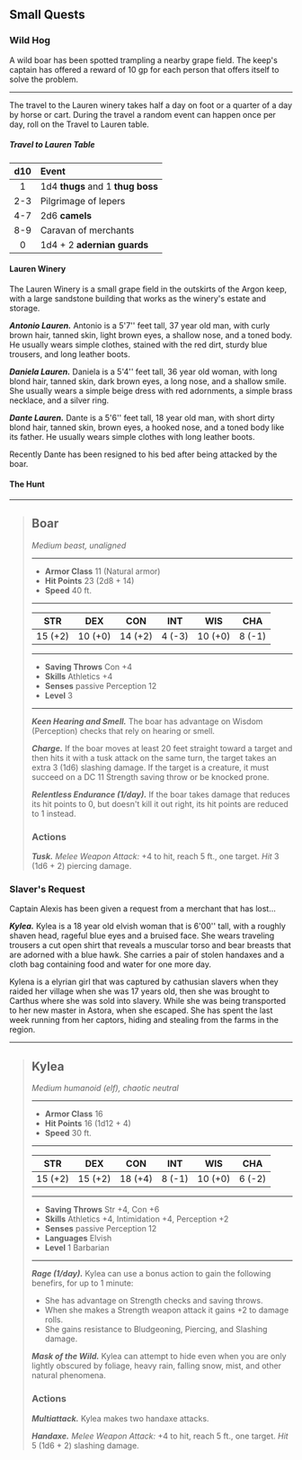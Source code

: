 ## Small Quests


### Wild Hog
A wild boar has been spotted trampling a nearby grape field. The keep's captain has offered a reward of 10 gp for each person that offers itself to solve the problem.
___
The travel to the Lauren winery takes half a day on foot or a quarter of a day by horse or cart. During the travel a random event can happen once per day, roll on the Travel to Lauren table.

##### Travel to Lauren Table
| d10 | Event                             |
|:---:|:----------------------------------|
|  1  | 1d4 **thugs** and 1 **thug boss** |
| 2-3 | Pilgrimage of lepers              |
| 4-7 | 2d6 **camels**                    |
| 8-9 | Caravan of merchants              |
|  0  | 1d4 + 2 **adernian guards**       |


#### Lauren Winery
The Lauren Winery is a small grape field in the outskirts of the Argon keep, with a large sandstone building that works as the winery's estate and storage.

***Antonio Lauren.***
Antonio is a 5'7'' feet tall, 37 year old man, with curly brown hair, tanned skin, light brown eyes, a shallow nose, and a toned body. He usually wears simple clothes, stained with the red dirt, sturdy blue trousers, and long leather boots.

***Daniela Lauren.***
Daniela is a 5'4'' feet tall, 36 year old woman, with long blond hair, tanned skin, dark brown eyes, a long nose, and a shallow smile. She usually wears a simple beige dress with red adornments, a simple brass necklace, and a silver ring.

***Dante Lauren.***
Dante is a 5'6'' feet tall, 18 year old man, with short dirty blond hair, tanned skin, brown eyes, a hooked nose, and a toned body like its father. He usually wears simple clothes with long leather boots.

Recently Dante has been resigned to his bed after being attacked by the boar.


#### The Hunt

___
> ## Boar
>*Medium beast, unaligned*
> ___
> - **Armor Class** 11 (Natural armor)
> - **Hit Points** 23 (2d8 + 14)
> - **Speed** 40 ft.
>___
>|   STR   |   DEX   |   CON   |   INT   |   WIS   |   CHA   |
>|:-------:|:-------:|:-------:|:-------:|:-------:|:-------:|
>| 15 (+2) | 10 (+0) | 14 (+2) |  4 (-3) | 10 (+0) |  8 (-1) |
>___
> - **Saving Throws** Con +4
> - **Skills** Athletics +4
> - **Senses** passive Perception 12
> - **Level** 3
> ___
> ***Keen Hearing and Smell.*** The boar has advantage on Wisdom (Perception) checks that rely on hearing or smell.
>
> ***Charge.*** If the boar moves at least 20 feet straight toward a target and then hits it with a tusk attack on the same turn, the target takes an extra 3 (1d6) slashing damage. If the target is a creature, it must succeed on a DC 11 Strength saving throw or be knocked prone.
>
> ***Relentless Endurance (1/day).*** If the boar takes damage that reduces its hit points to 0, but doesn't kill it out right, its hit points are reduced to 1 instead.  
>
>
> ### Actions
> ***Tusk.*** *Melee Weapon Attack:* +4 to hit, reach 5 ft., one target. *Hit* 3 (1d6 + 2) piercing damage.
>



### Slaver's Request
Captain Alexis has been given a request from a merchant that has lost...


***Kylea.***
Kylea is a 18 year old elvish woman that is 6'00'' tall, with a roughly shaven head, rageful blue eyes and a bruised face. She wears traveling trousers a cut open shirt that reveals a muscular torso and bear breasts that are adorned with a blue hawk. She carries a pair of stolen handaxes and a cloth bag containing food and water for one more day.

Kylena is a elyrian girl that was captured by cathusian slavers when they raided her village when she was 17 years old, then she was brought to Carthus where she was sold into slavery. While she was being transported to her new master in Astora, when she escaped. She has spent the last week running from her captors, hiding and stealing from the farms in the region. 

___
> ## Kylea
>*Medium humanoid (elf), chaotic neutral*
> ___
> - **Armor Class** 16
> - **Hit Points** 16 (1d12 + 4)
> - **Speed** 30 ft.
>___
>|   STR   |   DEX   |   CON   |   INT   |   WIS   |   CHA   |
>|:-------:|:-------:|:-------:|:-------:|:-------:|:-------:|
>| 15 (+2) | 15 (+2) | 18 (+4) |  8 (-1) | 10 (+0) |  6 (-2) |
>___
> - **Saving Throws** Str +4, Con +6
> - **Skills** Athletics +4, Intimidation +4, Perception +2
> - **Senses** passive Perception 12
> - **Languages** Elvish
> - **Level** 1 Barbarian
> ___
> ***Rage (1/day).*** 
> Kylea can use a bonus action to gain the following benefirs, for up to 1 minute:
> - She has advantage on Strength checks and saving throws.
> - When she makes a Strength weapon attack it gains +2 to damage rolls.
> - She gains resistance to Bludgeoning, Piercing, and Slashing damage.
>
> ***Mask of the Wild.***
> Kylea can attempt to hide even when you are only lightly obscured by foliage, heavy rain, falling snow, mist, and other natural phenomena. 
>
>
> ### Actions
> ***Multiattack.*** Kylea makes two handaxe attacks.
>
> ***Handaxe.*** *Melee Weapon Attack:* +4 to hit, reach 5 ft., one target. *Hit* 5 (1d6 + 2) slashing damage. 
>
